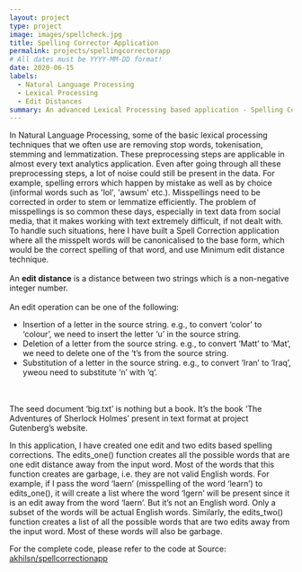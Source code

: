 ```yaml
---
layout: project
type: project
image: images/spellcheck.jpg
title: Spelling Corrector Application
permalink: projects/spellingcorrectorapp
# All dates must be YYYY-MM-DD format!
date: 2020-06-15
labels:
  - Natural Language Processing
  - Lexical Processing
  - Edit Distances
summary: An advanced Lexical Processing based application - Spelling Corrector using Lavenstein Minimum Edit Distance technique. A ready to use app for spelling correction on english text data.
---
```


In Natural Language Processing, some of the basic lexical processing techniques that we often use are removing stop words, tokenisation, stemming and lemmatization. These preprocessing steps are applicable in almost every text analytics application.
Even after going through all these preprocessing steps, a lot of noise could still be present in the data. For example, spelling errors which happen by mistake as well as by choice (informal words such as 'lol', 'awsum' etc.). Misspellings need to be corrected in order to stem or lemmatize efficiently. The problem of misspellings is so common these days, especially in text data from social media, that it makes working with text extremely difficult, if not dealt with.
To handle such situations, here I have built a Spell Correction application where all the misspelt words will be canonicalised to the base form, which would be the correct spelling of that word, and use Minimum edit distance technique. 
<br><br>
An **edit distance** is a distance between two strings which is a non-negative integer number.
<br><br>An edit operation can be one of the following:
- Insertion of a letter in the source string. e.g., to convert ‘color’ to ‘colour’, we need to insert the letter ‘u’ in the source string.
- Deletion of a letter from the source string. e.g., to convert ‘Matt’ to ‘Mat’, we need to delete one of the ‘t’s from the source string.
- Substitution of a letter in the source string. e.g., to convert ‘Iran’ to ‘Iraq’, yweou need to substitute ‘n’ with ‘q’.

<br><br>The seed document ‘big.txt’ is nothing but a book. It’s the book ‘The Adventures of Sherlock Holmes’ present in text format at project Gutenberg’s website. 

In this application, I have created one edit and two edits based spelling corrections. The edits_one() function creates all the possible words that are one edit distance away from the input word. Most of the words that this function creates are garbage, i.e. they are not valid English words. For example, if I pass the word ‘laern’ (misspelling of the word ‘learn’) to edits_one(), it will create a list where the word ‘lgern’ will be present since it is an edit away from the word ‘laern’. But it’s not an English word. Only a subset of the words will be actual English words.
Similarly, the edits_two() function creates a list of all the possible words that are two edits away from the input word. Most of these words will also be garbage.
 
For the complete code, please refer to the code at Source: <a href="hhttps://github.com/akhilsn/Python-Applications/tree/master/Spell_Corrector"><i class="large github icon"></i>akhilsn/spellcorrectionapp</a>
